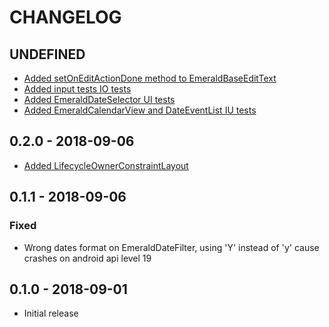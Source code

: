 # CHANGELOG

## UNDEFINED
- [Added setOnEditActionDone method to EmeraldBaseEditText][issue-20]
- [Added input tests IO tests][issue-22]
- [Added EmeraldDateSelector UI tests][issue-24]
- [Added EmeraldCalendarView and DateEventList IU tests][issue-27]

## 0.2.0 - 2018-09-06
- [Added LifecycleOwnerConstraintLayout][issue-14]

## 0.1.1 - 2018-09-06

### Fixed
- Wrong dates format on EmeraldDateFilter, using 'Y' instead of 'y' cause crashes on android api level 19

## 0.1.0 - 2018-09-01
- Initial release

[issue-14]:https://github.com/stone-payments/emerald-components-android/issues/14
[issue-22]:https://github.com/stone-payments/emerald-components-android/issues/22
[issue-20]:https://github.com/stone-payments/emerald-components-android/issues/20
[issue-24]:https://github.com/stone-payments/emerald-components-android/issues/24
[issue-27]:https://github.com/stone-payments/emerald-components-android/issues/27
